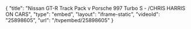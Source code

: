 {
    "title": "Nissan GT-R Track Pack v Porsche 997 Turbo S - \/CHRIS HARRIS ON CARS",
    "type": "embed",
    "layout": "iframe-static",
    "videoId": "25898605",
    "url": "\/tvpembed\/25898605"
}